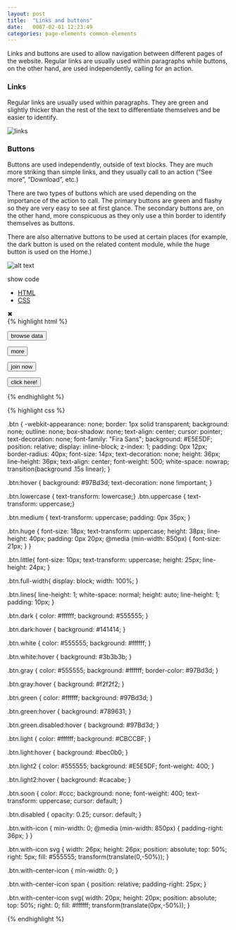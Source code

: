 ```yaml
---
layout: post
title:  "Links and buttons"
date:   0007-02-01 12:23:49
categories: page-elements common-elements
---
```


Links and buttons are used to allow navigation between different pages of the website. Regular links are
usually used within paragraphs while buttons, on the other hand, are used independently, calling for an action.

### Links

Regular links are usually used within paragraphs. They are green and slightly thicker than the rest of the text to
differentiate themselves and be easier to identify.

<div class="gallery">
  <img src="/gfw-style-guides/images/posts/common-elements/links_and_buttons/02-01-links.png" alt="links">
</div>

<!-- <span class="show-code">show code</span>

<div class="code-snippet hidden">
  <div class="tabs">
    <ul>
      <li><a href="#" class="opt-html active">HTML</a></li>
      <li><a href="#" class="opt-css">CSS</a></li>
    </ul>
    <div class="close">&#10006;</div>
  </div>
  <div class="language-html">
    {% highlight html %}

      <p>Nam dapibus nisl vitae elit fringilla rutrum. Aenean sollicitudin, erat elementum
      rutrum, neque sem pretium metus, quis mollis nisl et massa. Vestibulum sed metus
      in lorem <a href="#">tristique ullamcorper</a> id <a href="#">vitae erat</a>.</p>

    {% endhighlight %}
  </div>
  <div class="language-css hidden">
    {% highlight css %}

      a {
        color: #97bd3d;
        font-weight: 500;
        text-decoration: none;
      }

      a:hover {
        text-decoration: underline;
      }

    {% endhighlight %}
  </div>
</div> -->

### Buttons

Buttons are used independently, outside of text blocks. They are much more striking than simple links, and they usually
call to an action (“See more”, “Download”, etc.)

There are two types of buttons which are used depending on the importance of the action to call. The primary buttons are green
and flashy so they are very easy to see at first glance. The secondary buttons are, on the other hand, more conspicuous as they
only use a thin border to identify themselves as buttons.

There are also alternative buttons to be used at certain places (for example, the dark button is used on the related content module,
while the huge button is used on the Home.)

![alt text][buttons]

<span class="show-code">show code</span>

<div class="code-snippet hidden">
  <div class="tabs">
    <ul>
      <li><a href="#" class="opt-html active">HTML</a></li>
      <li><a href="#" class="opt-css">CSS</a></li>
    </ul>
    <div class="close">&#10006;</div>
  </div>
  <div class="language-html">
{% highlight html %}

<button class="btn green medium">browse data</button>

<button class="btn gray medium">more</button>

<button class="btn dark medium">join now</button>

<button class="btn green huge">click here!</button>

{% endhighlight %}
  </div>
  <div class="language-css hidden">
{% highlight css %}

.btn {
  -webkit-appearance: none;
  border: 1px solid transparent;
  background: none;
  outline: none;
  box-shadow: none;
  text-align: center;
  cursor: pointer;
  text-decoration: none;
  font-family: "Fira Sans";
  background: #E5E5DF;
  position: relative;
  display: inline-block;
  z-index: 1;
  padding: 0px 12px;
  border-radius: 40px;
  font-size: 14px;
  text-decoration: none;
  height: 36px;
  line-height: 36px;
  text-align: center;
  font-weight: 500;
  white-space: nowrap;
  transition(background .15s linear);
}

.btn:hover {
  background: #97Bd3d;
  text-decoration: none !important;
}

.btn.lowercase { text-transform: lowercase;}
.btn.uppercase { text-transform: uppercase;}

.btn.medium {
  text-transform: uppercase;
  padding: 0px 35px;
}

.btn.huge {
  font-size: 18px;
  text-transform: uppercase;
  height: 38px;
  line-height: 40px;
  padding: 0px 20px;
  @media (min-width: 850px) {
    font-size: 21px;
  }
}

.btn.little{
  font-size: 10px;
  text-transform: uppercase;
  height: 25px;
  line-height: 24px;
}

.btn.full-width{
  display: block;
  width: 100%;
}

.btn.lines{
  line-height: 1;
  white-space: normal;
  height: auto;
  line-height: 1;
  padding: 10px;
}

.btn.dark {
  color: #ffffff;
  background: #555555;
}

.btn.dark:hover {
  background: #141414;
}

.btn.white {
  color: #555555;
  background: #ffffff;
}

.btn.white:hover {
  background: #3b3b3b;
}

.btn.gray {
  color: #555555;
  background: #ffffff;
  border-color: #97Bd3d;
}

.btn.gray:hover {
  background: #f2f2f2;
}

.btn.green {
  color: #ffffff;
  background: #97Bd3d;
}

.btn.green:hover {
  background: #789631;
}

.btn.green.disabled:hover {
  background: #97Bd3d;
}

.btn.light {
  color: #ffffff;
  background: #CBCCBF;
}

.btn.light:hover {
  background: #bec0b0;
}

.btn.light2 {
  color: #555555;
  background: #E5E5DF;
  font-weight: 400;
}

.btn.light2:hover {
  background: #cacabe;
}

.btn.soon {
  color: #ccc;
  background: none;
  font-weight: 400;
  text-transform: uppercase;
  cursor: default;
}

.btn.disabled {
  opacity: 0.25;
  cursor: default;
}

.btn.with-icon {
  min-width: 0;
  @media (min-width: 850px) {
    padding-right: 36px;
  }
}

.btn.with-icon svg {
  width: 26px;
  height: 26px;
  position: absolute;
  top: 50%;
  right: 5px;
  fill: #555555;
  transform(translate(0,-50%));
}

.btn.with-center-icon {
  min-width: 0;
}

.btn.with-center-icon span {
  position: relative;
  padding-right: 25px;
}

.btn.with-center-icon svg{
  width: 20px;
  height: 20px;
  position: absolute;
  top: 50%;
  right: 0;
  fill: #ffffff;
  transform(translate(0px,-50%));
}


{% endhighlight %}
  </div>
</div>


[buttons]: /gfw-style-guides/images/posts/common-elements/links_and_buttons/02-02-buttons.png "buttons"
